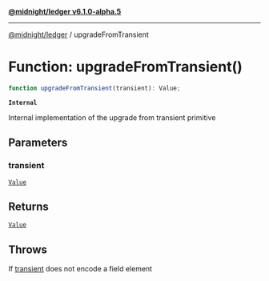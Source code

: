 [**@midnight/ledger v6.1.0-alpha.5**](../README.md)

***

[@midnight/ledger](../globals.md) / upgradeFromTransient

# Function: upgradeFromTransient()

```ts
function upgradeFromTransient(transient): Value;
```

**`Internal`**

Internal implementation of the upgrade from transient primitive

## Parameters

### transient

[`Value`](../type-aliases/Value.md)

## Returns

[`Value`](../type-aliases/Value.md)

## Throws

If [transient](#upgradefromtransient) does not encode a field element
